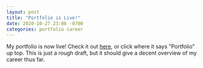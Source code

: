 ```yaml
---
layout: post
title: "Portfolio is Live!"
date: 2020-10-27 23:06 -0700
categories: portfolio career
---
```


My portfolio is now live! Check it out [here](/portfolio/), or click where it says "Portfolio" up top. This is just a rough draft, but it should give a decent overview of my career thus far.
